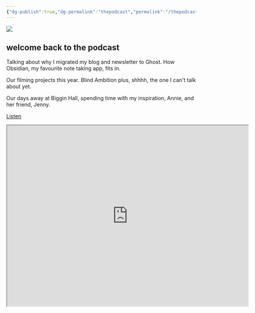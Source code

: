 ```yaml
---
{"dg-publish":true,"dg-permalink":"thepodcast","permalink":"/thepodcast/","dgPassFrontmatter":true,"created":"","updated":""}
---
```



![](https://source.unsplash.com/Y20JJ_ddy9M/1900x1200)

## welcome back to the podcast

Talking about why I migrated my blog and newsletter to Ghost. How Obsidian, my favourite note taking app, fits in.

Our filming projects this year. Blind Ambition plus, shhhh, the one I can't talk about yet.

Our days away at Biggin Hall, spending time with my inspiration, Annie, and her friend, Jenny.

[Listen](https://drive.google.com/file/d/1yMjw9QtHIs2phWhPZ06lBgr6BzOTThVk/view?usp=share_link)

<iframe src="https://drive.google.com/file/d/1yMjw9QtHIs2phWhPZ06lBgr6BzOTThVk/preview" width="640" height="480" allow="autoplay"></iframe>